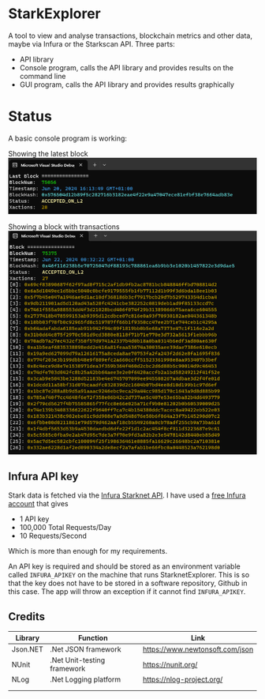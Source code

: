 # StarkExplorer

A tool to view and analyse transactions, blockchain metrics and other data, maybe via Infura or the Starkscan API.
Three parts:

* API library
* Console program, calls the API library and provides results on the command line
* GUI program, calls the API library and provides results graphically

# Status
A basic console program is working:

Showing the latest block
![Screenshot](./Images/Screenshot01.png)

Showing a block with transactions
![Screenshot](./Images/Screenshot02.png)

## Infura API key
Stark data is fetched via the [Infura Starknet API](https://docs.infura.io/api/networks/starknet).
I have used a [free Infura account](https://www.infura.io/pricing) that gives
* 1 API key
* 100,000 Total Requests/Day
* 10 Requests/Second

Which is more than enough for my requirements.

An API key is required and should be stored as an environment variable called ``INFURA_APIKEY`` on the machine that runs StarknetExplorer. This is so that the key does not have to be stored in a software repository, Github in this case. The app will throw an exception if it cannot find ``INFURA_APIKEY``.


## Credits

| Library  | Function  | Link  |
| --- | ---   |  --- |
| Json.NET | .Net JSON framework | https://www.newtonsoft.com/json |
| NUnit | .Net Unit-testing framework | https://nunit.org/ |
| NLog | .Net Logging platform | https://nlog-project.org/  |
|   |   |   |
|   |   |   |

